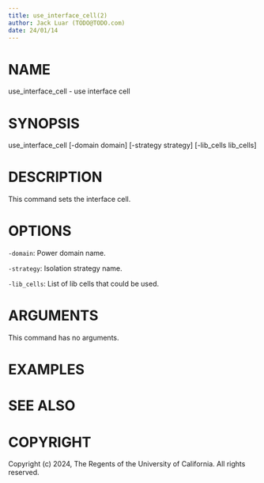 ```yaml
---
title: use_interface_cell(2)
author: Jack Luar (TODO@TODO.com)
date: 24/01/14
---
```


# NAME

use_interface_cell - use interface cell

# SYNOPSIS

use_interface_cell
    [-domain domain]
    [-strategy strategy]
    [-lib_cells lib_cells]


# DESCRIPTION

This command sets the interface cell.

# OPTIONS

`-domain`:  Power domain name.

`-strategy`:  Isolation strategy name.

`-lib_cells`:  List of lib cells that could be used.

# ARGUMENTS

This command has no arguments.

# EXAMPLES

# SEE ALSO

# COPYRIGHT

Copyright (c) 2024, The Regents of the University of California. All rights reserved.
